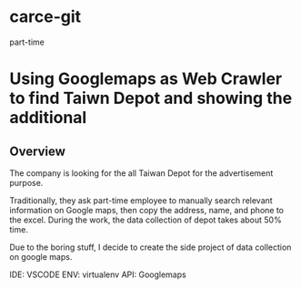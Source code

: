 # carce-git
part-time

# Using Googlemaps as Web Crawler to find Taiwn Depot and showing the additional

## Overview

  The company is looking for the all Taiwan Depot for the advertisement purpose.

  Traditionally, they ask part-time employee to manually search relevant information on Google maps, then copy the address, name,
and phone to the excel. During the work, the data collection of depot takes about 50% time.

  Due to the boring stuff, I decide to create the side project of data collection on google maps.

IDE: VSCODE
ENV: virtualenv
API: Googlemaps


